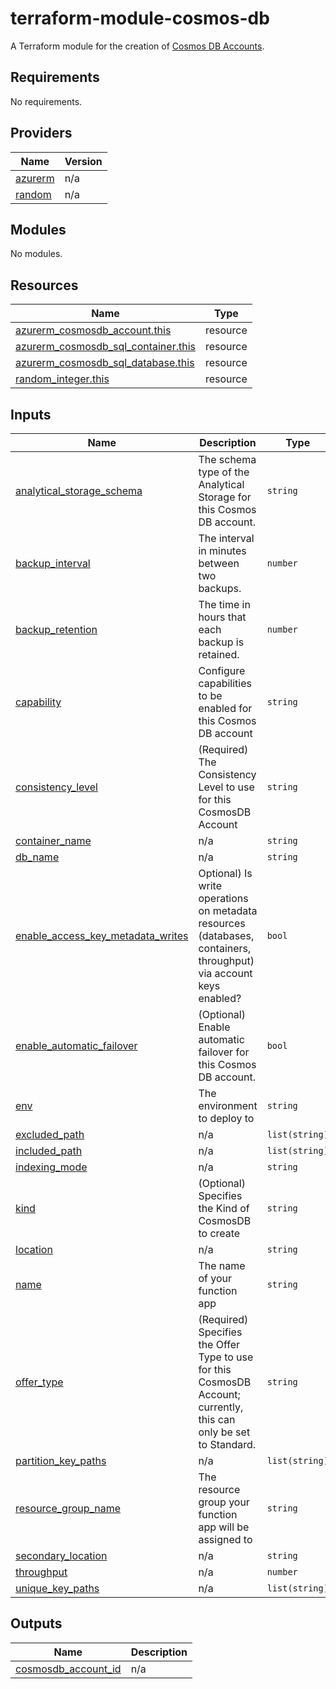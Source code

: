 # terraform-module-cosmos-db
A Terraform module for the creation of [Cosmos DB Accounts](https://learn.microsoft.com/en-us/azure/cosmos-db/).

<!-- BEGIN_TF_DOCS -->
## Requirements

No requirements.

## Providers

| Name | Version |
|------|---------|
| <a name="provider_azurerm"></a> [azurerm](#provider\_azurerm) | n/a |
| <a name="provider_random"></a> [random](#provider\_random) | n/a |

## Modules

No modules.

## Resources

| Name | Type |
|------|------|
| [azurerm_cosmosdb_account.this](https://registry.terraform.io/providers/hashicorp/azurerm/latest/docs/resources/cosmosdb_account) | resource |
| [azurerm_cosmosdb_sql_container.this](https://registry.terraform.io/providers/hashicorp/azurerm/latest/docs/resources/cosmosdb_sql_container) | resource |
| [azurerm_cosmosdb_sql_database.this](https://registry.terraform.io/providers/hashicorp/azurerm/latest/docs/resources/cosmosdb_sql_database) | resource |
| [random_integer.this](https://registry.terraform.io/providers/hashicorp/random/latest/docs/resources/integer) | resource |

## Inputs

| Name | Description | Type | Default | Required |
|------|-------------|------|---------|:--------:|
| <a name="input_analytical_storage_schema"></a> [analytical\_storage\_schema](#input\_analytical\_storage\_schema) | The schema type of the Analytical Storage for this Cosmos DB account. | `string` | `"WellDefined"` | no |
| <a name="input_backup_interval"></a> [backup\_interval](#input\_backup\_interval) | The interval in minutes between two backups. | `number` | `240` | no |
| <a name="input_backup_retention"></a> [backup\_retention](#input\_backup\_retention) | The time in hours that each backup is retained. | `number` | `8` | no |
| <a name="input_capability"></a> [capability](#input\_capability) | Configure capabilities to be enabled for this Cosmos DB account | `string` | `null` | no |
| <a name="input_consistency_level"></a> [consistency\_level](#input\_consistency\_level) | (Required) The Consistency Level to use for this CosmosDB Account | `string` | `"Session"` | no |
| <a name="input_container_name"></a> [container\_name](#input\_container\_name) | n/a | `string` | `"container1"` | no |
| <a name="input_db_name"></a> [db\_name](#input\_db\_name) | n/a | `string` | `"db1"` | no |
| <a name="input_enable_access_key_metadata_writes"></a> [enable\_access\_key\_metadata\_writes](#input\_enable\_access\_key\_metadata\_writes) | Optional) Is write operations on metadata resources (databases, containers, throughput) via account keys enabled? | `bool` | `true` | no |
| <a name="input_enable_automatic_failover"></a> [enable\_automatic\_failover](#input\_enable\_automatic\_failover) | (Optional) Enable automatic failover for this Cosmos DB account. | `bool` | `false` | no |
| <a name="input_env"></a> [env](#input\_env) | The environment to deploy to | `string` | n/a | yes |
| <a name="input_excluded_path"></a> [excluded\_path](#input\_excluded\_path) | n/a | `list(string)` | n/a | yes |
| <a name="input_included_path"></a> [included\_path](#input\_included\_path) | n/a | `list(string)` | n/a | yes |
| <a name="input_indexing_mode"></a> [indexing\_mode](#input\_indexing\_mode) | n/a | `string` | `"consistent"` | no |
| <a name="input_kind"></a> [kind](#input\_kind) | (Optional) Specifies the Kind of CosmosDB to create | `string` | `"GlobalDocumentDB"` | no |
| <a name="input_location"></a> [location](#input\_location) | n/a | `string` | `"uksouth"` | no |
| <a name="input_name"></a> [name](#input\_name) | The name of your function app | `string` | n/a | yes |
| <a name="input_offer_type"></a> [offer\_type](#input\_offer\_type) | (Required) Specifies the Offer Type to use for this CosmosDB Account; currently, this can only be set to Standard. | `string` | `"Standard"` | no |
| <a name="input_partition_key_paths"></a> [partition\_key\_paths](#input\_partition\_key\_paths) | n/a | `list(string)` | n/a | yes |
| <a name="input_resource_group_name"></a> [resource\_group\_name](#input\_resource\_group\_name) | The resource group your function app will be assigned to | `string` | n/a | yes |
| <a name="input_secondary_location"></a> [secondary\_location](#input\_secondary\_location) | n/a | `string` | `"ukwest"` | no |
| <a name="input_throughput"></a> [throughput](#input\_throughput) | n/a | `number` | `400` | no |
| <a name="input_unique_key_paths"></a> [unique\_key\_paths](#input\_unique\_key\_paths) | n/a | `list(string)` | n/a | yes |

## Outputs

| Name | Description |
|------|-------------|
| <a name="output_cosmosdb_account_id"></a> [cosmosdb\_account\_id](#output\_cosmosdb\_account\_id) | n/a |
<!-- END_TF_DOCS -->